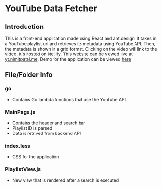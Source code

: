 # YouTube Data Fetcher
## Introduction
This is a front-end application made using React and ant.design. It takes in a YouTube playlist url and retrieves its metadata using YouTube API. Then, the metadata is shown in a grid format. Clicking on the video will link to the video. It's hosted on Netlify. This website can be viewed live at [yt.nimitpatel.me](https://yt.nimitpatel.me). Demo for the application can be viewed [here](https://youtu.be/l-i_7hmStG4)

## File/Folder Info
### **go**
* Contains Go lambda functions that use the YouTube API

### **MainPage.js**
* Contains the header and search bar
* Playlist ID is parsed
* Data is retrived from backend API

### **index.less**
* CSS for the application

### **PlaylistView.js**
* New view that is rendered after a search is executed

